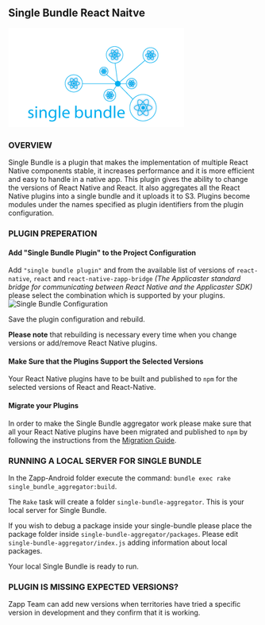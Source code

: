 ## Single Bundle React Naitve

![single-bundle.png](./single-bundle.png)

### OVERVIEW
Single Bundle is a plugin that makes the implementation of multiple React Native components stable, it increases performance and it is more efficient and easy to handle in a native app. This plugin gives the ability to change the versions of React Native and React. It also aggregates all the React Native plugins into a single bundle and it uploads it to S3. Plugins become modules under the names specified as plugin identifiers from the plugin configuration.

### PLUGIN PREPERATION

#### Add "Single Bundle Plugin" to the Project Configuration
Add  `"single bundle plugin"`  and from the available list of versions of `react-native`, `react` and `react-native-zapp-bridge` *(The Applicaster standard bridge for communicating between React Native and the Applicaster SDK)* please select the combination which is supported by your plugins.
![Single Bundle Configuration]( https://assets-production.applicaster.com/applicaster-employees/zapp_team/anna_bauza/react_native/single-bundle-config.png  "Single Bundle Configuration")

Save the plugin configuration and rebuild.

**Please note** that rebuilding is necessary every time when you change versions or add/remove React Native plugins.


#### Make Sure that the Plugins Support the Selected Versions
Your React Native plugins have to be built and published to `npm` for the selected versions of React and React-Native.


#### Migrate your Plugins
In order to make the Single Bundle aggregator work please make sure that all your React Native plugins have been migrated and published to `npm` by following the instructions from the [Migration Guide](../../quick-brick/migration-guide.md).

### RUNNING A LOCAL SERVER FOR SINGLE BUNDLE

In the Zapp-Android folder execute the command:
`bundle exec rake single_bundle_aggregator:build`.


The `Rake` task will create a folder `single-bundle-aggregator`. This is your local server for Single Bundle.

If you wish to debug a package inside your single-bundle please place the package folder inside `single-bundle-aggregator/packages`. Please edit `single-bundle-aggregator/index.js` adding information about local packages.

Your local Single Bundle is ready to run.

### PLUGIN IS MISSING EXPECTED VERSIONS?
Zapp Team can add new versions when territories have tried a specific version in development and they confirm that it is working.
